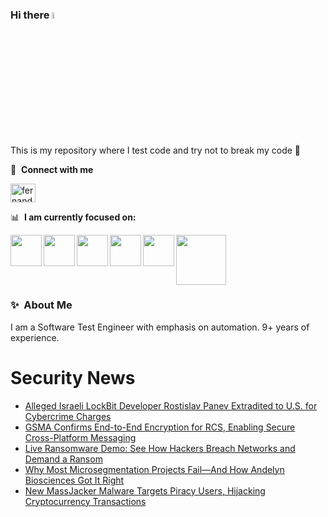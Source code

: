 ### Hi there <a href="https://www.gautamkrishnar.com/"><img src="https://media.giphy.com/media/hvRJCLFzcasrR4ia7z/giphy.gif" width="5%"></a>
This is my repository where I test code and try not to break my code :rofl:

🔗 &nbsp;**Connect with me**
<p align="left">
<a href="https://linkedin.com/in/fernandorlcruz" target="blank"><img align="center" src="https://raw.githubusercontent.com/rahuldkjain/github-profile-readme-generator/master/src/images/icons/Social/linked-in-alt.svg" alt="fernando cruz" height="30" width="40" /></a>
  
📊 &nbsp;**I am currently focused on:**

<img align="left" width='50' height='50' src="https://cdn.jsdelivr.net/gh/devicons/devicon/icons/python/python-original-wordmark.svg" />
<img align="left" width='50' height='50' src="https://cdn.jsdelivr.net/gh/devicons/devicon/icons/csharp/csharp-original.svg" />
<img align="left" width='50' height='50' src="https://cdn.jsdelivr.net/gh/devicons/devicon/icons/jenkins/jenkins-original.svg" />
<img align="left" width='50' height='50' src="https://specflow.org/wp-content/uploads/2021/05/SpecFlow-Icon.png" />
<img align="left" width='50' height='50' src="https://www.svgrepo.com/show/306098/githubactions.svg" />
<img width='80' height='80' src="https://cdn2.vectorstock.com/i/1000x1000/64/81/security-testing-concept-icon-safety-audit-key-vector-29166481.jpg" />
          
          
  
### ✨&nbsp; About Me

I am a Software Test Engineer with emphasis on automation. 9+ years of experience.

# Security News
<!-- BLOG-POST-LIST:START -->
- [Alleged Israeli LockBit Developer Rostislav Panev Extradited to U.S. for Cybercrime Charges](https://thehackernews.com/2025/03/alleged-israeli-lockbit-developer.html)
- [GSMA Confirms End-to-End Encryption for RCS, Enabling Secure Cross-Platform Messaging](https://thehackernews.com/2025/03/gsma-confirms-end-to-end-encryption-for.html)
- [Live Ransomware Demo: See How Hackers Breach Networks and Demand a Ransom](https://thehackernews.com/2025/03/live-ransomware-demo-see-how-hackers.html)
- [Why Most Microsegmentation Projects Fail—And How Andelyn Biosciences Got It Right](https://thehackernews.com/2025/03/why-most-microsegmentation-projects.html)
- [New MassJacker Malware Targets Piracy Users, Hijacking Cryptocurrency Transactions](https://thehackernews.com/2025/03/new-massjacker-malware-targets-piracy.html)
<!-- BLOG-POST-LIST:END -->
